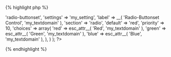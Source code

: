 
{% highlight php %}
<?php
Kirki::add_field( 'my_config', array(
	'type'        => 'radio-buttonset',
	'settings'    => 'my_setting',
	'label'       => __( 'Radio-Buttonset Control', 'my_textdomain' ),
	'section'     => 'radio',
	'default'     => 'red',
	'priority'    => 10,
	'choices'     => array(
		'red'   => esc_attr__( 'Red', 'my_textdomain' ),
		'green' => esc_attr__( 'Green', 'my_textdomain' ),
		'blue'  => esc_attr__( 'Blue', 'my_textdomain' ),
	),
) );
?>
{% endhighlight %}
